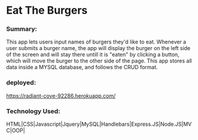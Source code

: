 # Eat The Burgers
### Summary:
This app lets users input names of burgers they'd like to eat. Whenever a user submits a burger name, the app will display the burger on the left side of the screen and will stay there untill it is "eaten" by clicking a button, which will move the burger to the other side of the page. This app stores all data inside a MYSQL database, and follows the CRUD format. 

### deployed:
https://radiant-cove-92286.herokuapp.com/

### Technology Used: 
HTML|CSS|Javascript|Jquery|MySQL|Handlebars|Express.JS|Node.JS|MVC|OOP|
